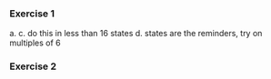 ### Exercise 1

a. 
c. do this in less than 16 states
d. states are the reminders, try on multiples of 6
### Exercise 2
